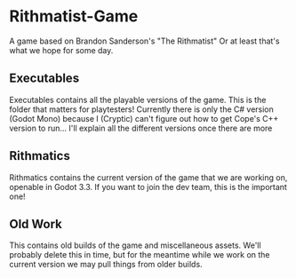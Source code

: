 # Rithmatist-Game
A game based on Brandon Sanderson's "The Rithmatist"
Or at least that's what we hope for some day.

## Executables
Executables contains all the playable versions of the game. This is the folder that matters for playtesters!
Currently there is only the C# version (Godot Mono) because I (Cryptic) can't figure out how to get Cope's C++ version to run...
I'll explain all the different versions once there are more

## Rithmatics
Rithmatics contains the current version of the game that we are working on, openable in Godot 3.3. If you want to join the dev team, this is the important one!

## Old Work
This contains old builds of the game and miscellaneous assets. We'll probably delete this in time, but for the meantime while we work on the current version we may pull things from older builds.
